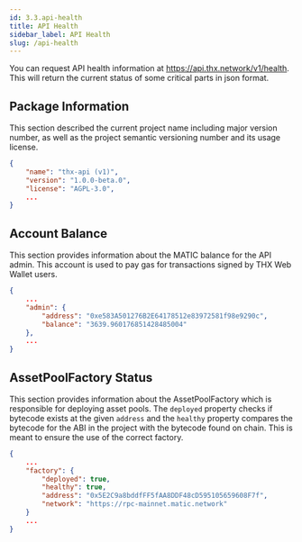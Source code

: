 ```yaml
---
id: 3.3.api-health
title: API Health
sidebar_label: API Health
slug: /api-health
---
```


You can request API health information at https://api.thx.network/v1/health. This will return the current status of some critical parts in json format.

## Package Information

This section described the current project name including major version number, as well as the project semantic versioning number and its usage license.

```json  {2-4}
{
    "name": "thx-api (v1)",
    "version": "1.0.0-beta.0",
    "license": "AGPL-3.0",
    ...
}
```
## Account Balance

This section provides information about the MATIC balance for the API admin. This account is used to pay gas for transactions signed by THX Web Wallet users.

```json {3-6}
{
    ...
    "admin": {
        "address": "0xe583A501276B2E64178512e83972581f98e9290c",
        "balance": "3639.960176851428485004"
    },
    ...
}
```
## AssetPoolFactory Status
This section provides information about the AssetPoolFactory which is responsible for deploying asset pools. The `deployed` property checks if bytecode exists at the given `address` and the `healthy` property compares the bytecode for the ABI in the project with the bytecode found on chain. This is meant to ensure the use of the correct factory.

```json {3-8}
{
    ...
    "factory": {
        "deployed": true,
        "healthy": true,
        "address": "0x5E2C9a8bddfFF5fAA8DDF48cD595105659608F7f",
        "network": "https://rpc-mainnet.matic.network"
    }
    ...
}
```